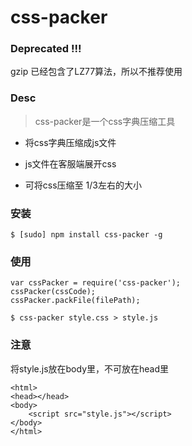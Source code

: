 css-packer
=====
### Deprecated !!!
gzip  已经包含了LZ77算法，所以不推荐使用

### Desc
> css-packer是一个css字典压缩工具

- 将css字典压缩成js文件

- js文件在客服端展开css

- 可将css压缩至 1/3左右的大小


### 安装
```
$ [sudo] npm install css-packer -g
```

### 使用
```
var cssPacker = require('css-packer');
cssPacker(cssCode);
cssPacker.packFile(filePath);
```
```
$ css-packer style.css > style.js
```

### 注意
将style.js放在body里，不可放在head里
```
<html>
<head></head>
<body>
    <script src="style.js"></script>
</body>
</html>
```
